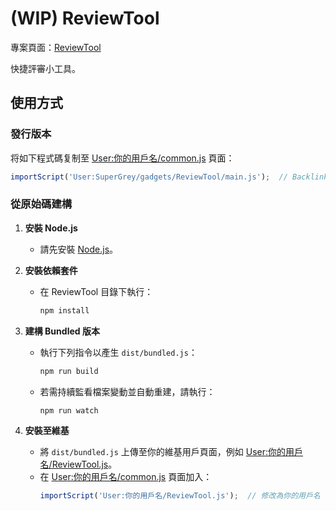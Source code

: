 # (WIP) ReviewTool

專案頁面：[ReviewTool](https://zh.wikipedia.org/wiki/User:SuperGrey/gadgets/ReviewTool)

快捷評審小工具。

## 使用方式
### 發行版本
将如下程式碼复制至 [User:你的用戶名/common.js](https://zh.wikipedia.org/wiki/Special:MyPage/common.js) 頁面：

```js
importScript('User:SuperGrey/gadgets/ReviewTool/main.js');  // Backlink: [[User:SuperGrey/gadgets/ReviewTool]]
```

### 從原始碼建構

1. **安裝 Node.js**
   - 請先安裝 [Node.js](https://nodejs.org/)。

2. **安裝依賴套件**
   - 在 ReviewTool 目錄下執行：
     ```sh
     npm install
     ```

3. **建構 Bundled 版本**
   - 執行下列指令以產生 `dist/bundled.js`：
     ```sh
     npm run build
     ```
   - 若需持續監看檔案變動並自動重建，請執行：
     ```sh
     npm run watch
     ```

4. **安裝至維基**
   - 將 `dist/bundled.js` 上傳至你的維基用戶頁面，例如 [User:你的用戶名/ReviewTool.js](https://zh.wikipedia.org/wiki/Special:MyPage/ReviewTool.js)。
   - 在 [User:你的用戶名/common.js](https://zh.wikipedia.org/wiki/Special:MyPage/common.js) 頁面加入：
     ```js
     importScript('User:你的用戶名/ReviewTool.js');  // 修改為你的用戶名
     ```
